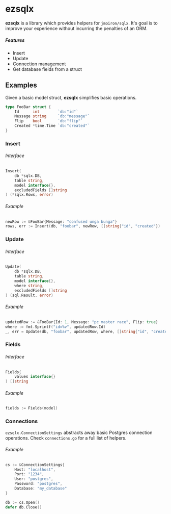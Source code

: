 # ezsqlx

**ezsqlx** is a library which provides helpers for `jmoiron/sqlx`. It's goal is to improve your experience without incurring the penalties of an ORM.

##### Features

* Insert
* Update
* Connection management
* Get database fields from a struct

## Examples

Given a basic model struct, **ezsqlx** simplifies basic operations.

```go
type FooBar struct {
    Id      int        `db:"id"`
    Message string     `db:"message"`
    Flip    bool       `db:"flip"`
    Created *time.Time `db:"created"`
}
```

### Insert

###### Interface
```go
Insert(
    db *sqlx.DB,
    table string,
    model interface{},
    excludedFields []string
) (*sqlx.Rows, error)
```

###### Example
```go
newRow := &FooBar{Message: "confused unga bunga"}
rows, err := Insert(db, "foobar", newRow, []string{"id", "created"})
```

### Update

###### Interface
```go
Update(
    db *sqlx.DB,
    table string,
    model interface{},
    where string,
    excludedFields []string
) (sql.Result, error) 
```

###### Example
```go
updatedRow := &FooBar{Id: 1, Message: "pc master race", Flip: true}
where := fmt.Sprintf("id=%v", updatedRow.Id)
_, err = Update(db, "foobar", updatedRow, where, []string{"id", "created"})
```

### Fields

###### Interface
```go
Fields(
    values interface{}
) []string
```

###### Example
```go
fields := Fields(model)
```

### Connections

`ezsqlx.ConnectionSettings` abstracts away basic Postgres connection operations. Check `connections.go` for a full list of helpers.

###### Example
```go
cs := &ConnectionSettings{
    Host: "localhost",
    Port: "1234",
    User: "postgres",
    Password: "postgres",
    Database: "my_database"
}

db := cs.Open()
defer db.Close()
```